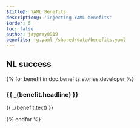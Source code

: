 ```yaml
---
$title@: YAML Benefits
description@: 'injecting YAML benefits'
$order: 5
toc: false
author: jaygray0919
benefits: !g.yaml /shared/data/benefits.yaml
---
```


## NL success

{% for benefit in doc.benefits.stories.developer %}
  <div class="">
   <h3 class=""> {{ _(benefit.headline) }} </h3>
    <p class=""> {{ _(benefit.text) }} </p>
  </div>
{% endfor %}

